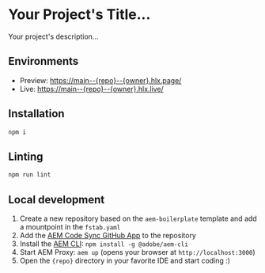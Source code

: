 # Your Project's Title...
Your project's description...

## Environments
- Preview: [https://main--{repo}--{owner}.hlx.page/](https://main--aem-edge--iain-mag.aem.page/)
- Live: [https://main--{repo}--{owner}.hlx.live/](https://main--aem-edge--iain-mag.aem.live/)

## Installation

```sh
npm i
```

## Linting

```sh
npm run lint
```

## Local development

1. Create a new repository based on the `aem-boilerplate` template and add a mountpoint in the `fstab.yaml`
1. Add the [AEM Code Sync GitHub App](https://github.com/apps/aem-code-sync) to the repository
1. Install the [AEM CLI](https://github.com/adobe/aem-cli): `npm install -g @adobe/aem-cli`
1. Start AEM Proxy: `aem up` (opens your browser at `http://localhost:3000`)
1. Open the `{repo}` directory in your favorite IDE and start coding :)
